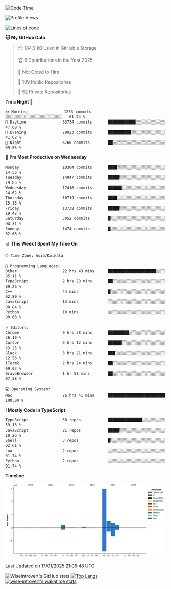 <!--START_SECTION:waka-->
![Code Time](http://img.shields.io/badge/Code%20Time-2%2C135%20hrs-blue)

![Profile Views](http://img.shields.io/badge/Profile%20Views-0-blue)

![Lines of code](https://img.shields.io/badge/From%20Hello%20World%20I%27ve%20Written-43.1%20million%20lines%20of%20code-blue)

**🐱 My GitHub Data** 

> 📦 184.9 kB Used in GitHub's Storage 
 > 
> 🏆 6 Contributions in the Year 2025
 > 
> 🚫 Not Opted to Hire
 > 
> 📜 109 Public Repositories 
 > 
> 🔑 52 Private Repositories 
 > 
**I'm a Night 🦉** 

```text
🌞 Morning                1233 commits        ░░░░░░░░░░░░░░░░░░░░░░░░░   01.74 % 
🌆 Daytime                33734 commits       ████████████░░░░░░░░░░░░░   47.68 % 
🌃 Evening                29023 commits       ██████████░░░░░░░░░░░░░░░   41.02 % 
🌙 Night                  6760 commits        ██░░░░░░░░░░░░░░░░░░░░░░░   09.55 % 
```
📅 **I'm Most Productive on Wednesday** 

```text
Monday                   10304 commits       ████░░░░░░░░░░░░░░░░░░░░░   14.56 % 
Tuesday                  14047 commits       █████░░░░░░░░░░░░░░░░░░░░   19.85 % 
Wednesday                17416 commits       ██████░░░░░░░░░░░░░░░░░░░   24.62 % 
Thursday                 10719 commits       ████░░░░░░░░░░░░░░░░░░░░░   15.15 % 
Friday                   13738 commits       █████░░░░░░░░░░░░░░░░░░░░   19.42 % 
Saturday                 3052 commits        █░░░░░░░░░░░░░░░░░░░░░░░░   04.31 % 
Sunday                   1474 commits        █░░░░░░░░░░░░░░░░░░░░░░░░   02.08 % 
```


📊 **This Week I Spent My Time On** 

```text
🕑︎ Time Zone: Asia/Kolkata

💬 Programming Languages: 
Other                    22 hrs 43 mins      █████████████████████░░░░   85.11 % 
TypeScript               2 hrs 28 mins       ██░░░░░░░░░░░░░░░░░░░░░░░   09.26 % 
C++                      44 mins             █░░░░░░░░░░░░░░░░░░░░░░░░   02.80 % 
JavaScript               13 mins             ░░░░░░░░░░░░░░░░░░░░░░░░░   00.84 % 
Python                   10 mins             ░░░░░░░░░░░░░░░░░░░░░░░░░   00.63 % 

🔥 Editors: 
Chrome                   9 hrs 38 mins       █████████░░░░░░░░░░░░░░░░   36.10 % 
Cursor                   6 hrs 12 mins       ██████░░░░░░░░░░░░░░░░░░░   23.25 % 
Slack                    3 hrs 21 mins       ███░░░░░░░░░░░░░░░░░░░░░░   12.56 % 
iTerm2                   2 hrs 24 mins       ██░░░░░░░░░░░░░░░░░░░░░░░   09.03 % 
BraveBrowser             1 hr 58 mins        ██░░░░░░░░░░░░░░░░░░░░░░░   07.38 % 

💻 Operating System: 
Mac                      26 hrs 41 mins      █████████████████████████   100.00 % 
```

**I Mostly Code in TypeScript** 

```text
TypeScript               68 repos            ███████████████░░░░░░░░░░   59.13 % 
JavaScript               21 repos            █████░░░░░░░░░░░░░░░░░░░░   18.26 % 
Shell                    3 repos             █░░░░░░░░░░░░░░░░░░░░░░░░   02.61 % 
Lua                      2 repos             ░░░░░░░░░░░░░░░░░░░░░░░░░   01.74 % 
Python                   2 repos             ░░░░░░░░░░░░░░░░░░░░░░░░░   01.74 % 
```



**Timeline**

![Lines of Code chart](https://raw.githubusercontent.com/wise-introvert/wise-introvert/master/assets/bar_graph.png)


 Last Updated on 17/01/2025 21:05:48 UTC
<!--END_SECTION:waka-->

![WiseIntrovert's GitHub stats](https://github-readme-stats.vercel.app/api?username=wise-introvert&count_private=true&show_icons=true)
[![Top Langs](https://github-readme-stats.vercel.app/api/top-langs/?username=wise-introvert&langs_count=10)](https://github.com/anuraghazra/github-readme-stats)
[![wise-introvert's wakatime stats](https://github-readme-stats.vercel.app/api/wakatime?username=wiseintrovert)](https://github.com/anuraghazra/github-readme-stats)
